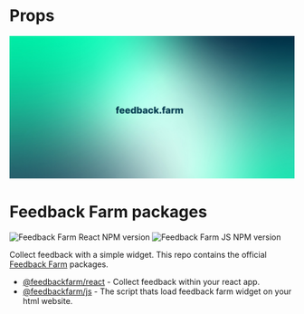 # Props

![Banner](media/banner.jpeg)

# Feedback Farm packages

![Feedback Farm React NPM version](https://img.shields.io/npm/v/@feedbackfarm/react/latest?label=%40feedbackfarm%2Freact&registry_uri=https%3A%2F%2Fregistry.npmjs.com) ![Feedback Farm JS NPM version](https://img.shields.io/npm/v/@feedbackfarm/js/latest?color=red&label=%40feedbackfarm%2Fjs&registry_uri=https%3A%2F%2Fregistry.npmjs.com)

Collect feedback with a simple widget. This repo contains the official [Feedback Farm](https://feedback.farm?ref=packages) packages.

- [@feedbackfarm/react](packages/react) - Collect feedback within your react app.
- [@feedbackfarm/js](packages/js) - The script thats load feedback farm widget on your html website.
